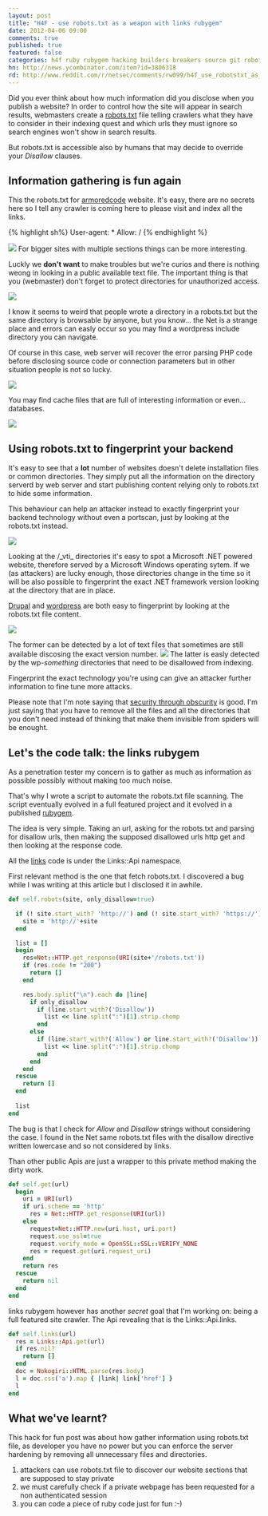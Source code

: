 ```yaml
---
layout: post
title: "H4F - use robots.txt as a weapon with links rubygem"
date: 2012-04-06 09:00
comments: true
published: true
featured: false
categories: h4f ruby rubygem hacking builders breakers source git robots.txt links
hn: http://news.ycombinator.com/item?id=3806318
rd: http://www.reddit.com/r/netsec/comments/rw099/h4f_use_robotstxt_as_a_weapon_with_links_rubygem/
---
```


Did you ever think about how much information did you disclose when you publish a website?
In order to control how the site will appear in search results, webmasters
create a [robots.txt](http://en.wikipedia.org/wiki/Robots_exclusion_standard)
file telling crawlers what they have to consider in their indexing quest and
which urls they must ignore so search engines won't show in search results.

But robots.txt is accessible also by humans that may decide to override your _Disallow_ clauses.

<!-- more -->

## Information gathering is fun again

This the robots.txt for [armoredcode](http://armoredcode.com/robots.txt)
website. It's easy, there are no secrets here so I tell any crawler is coming
here to please visit and index all the links.

{% highlight sh%}
User-agent: *
Allow: /
{% endhighlight %}

![]({{site.url}}/images/a_robots_txt.png)
For bigger sites with multiple sections things can be more interesting. 

Luckly we **don't want** to make troubles but we're curios and there is nothing
weong in looking in a public available text file. The important thing is that
you (webmaster) don't forget to protect directories for unauthorized access.

![]({{site.url}}/images/one-directory.png)

I know it seems to weird that people wrote a directory in a robots.txt but the
same directory is browsable by anyone, but you know... the Net is a strange
place and errors can easly occur so you may find a wordpress include directory
you can navigate.

Of course in this case, web server will recover the error parsing PHP code
before disclosing source code or connection parameters but in other situation
people is not so lucky.

![]({{site.url}}/images/open-dir-2.png)

You may find cache files that are full of interesting information or even... databases.

![]({{site.url}}images/db-over-the-net.png)

## Using robots.txt to fingerprint your backend

It's easy to see that a **lot** number of websites doesn't delete installation
files or common directories. They simply put all the information on the
directory serverd by web server and start publishing content relying only to
robots.txt to hide some information.

This behaviour can help an attacker instead to exactly fingerprint your backend
technology without even a portscan, just by looking at the robots.txt instead.

![]({{site.url}}images/dot-net-fingerprint.png)

Looking at the /\_vti\_ directories it's easy to spot a Microsoft .NET powered
website, therefore served by a Microsoft Windows operating sytem. If we (as
attackers) are lucky enough, those directories change in the time so it will be
also possible to fingerprint the exact .NET framework version looking at the
directory that are in place. 

[Drupal](http://drupal.org/) and [wordpress](http://wordpress.org) are both
easy to fingerprint by looking at the robots.txt file content.

![]({{site.url}}/images/fingerprint-drupal.png)

The former can be detected by a lot of text files that sometimes are still
available discosing the exact version number.
![]({{site.url}}/images/fingerprint-by-robots.png)
The latter is easly detected by the wp-_something_ directories that need to be
disallowed from indexing.

Fingerprint the exact technology you're using can give an attacker further
information to fine tune more attacks.

Please note that I'm note saying that [security through obscurity](http://en.wikipedia.org/wiki/Security_through_obscurity) is good.
I'm just saying that you have to remove all the files and all the directories
that you don't need instead of thinking that make them invisible from spiders
will be enought.

## Let's the code talk: the links rubygem

As a penetration tester my concern is to gather as much as information as
possible possibly without making too much noise.

That's why I wrote a script to automate the robots.txt file scanning. The
script eventually evolved in a full featured project and it evolved in a
published [rubygem](https://rubygems.org/gems/palco).

The idea is very simple. Taking an url, asking for the robots.txt and parsing
for disallow urls, then making the supposed disallowed urls http get and then
looking at the response code.

All the [links](https://github.com/thesp0nge/links) code is under the
Links::Api namespace.

First relevant method is the one that fetch robots.txt. I discovered a bug
while I was writing at this article but I disclosed it in awhile.

``` ruby Links::Api.robots - get the robots.txt file
def self.robots(site, only_disallow=true)

  if (! site.start_with? 'http://') and (! site.start_with? 'https://')
    site = 'http://'+site
  end

  list = []
  begin
    res=Net::HTTP.get_response(URI(site+'/robots.txt'))
    if (res.code != "200")
      return []
    end

    res.body.split("\n").each do |line|
      if only_disallow
        if (line.start_with?('Disallow'))
          list << line.split(":")[1].strip.chomp
        end
      else
        if (line.start_with?('Allow') or line.start_with?('Disallow'))
          list << line.split(":")[1].strip.chomp
        end
      end
    end
  rescue
    return []
  end
  
  list
end
``` 

The bug is that I check for _Allow_ and _Disallow_ strings without considering
the case. I found in the Net same robots.txt files with the disallow directive
written lowercase and so not considered by links.

Than other public Apis are just a wrapper to this private method making the dirty work.

```ruby Links::Api.get - get the page
def self.get(url)
  begin
    uri = URI(url)
    if uri.scheme == 'http'
      res = Net::HTTP.get_response(URI(url))
    else
      request=Net::HTTP.new(uri.host, uri.port)
      request.use_ssl=true
      request.verify_mode = OpenSSL::SSL::VERIFY_NONE
      res = request.get(uri.request_uri)
    end
    return res
  rescue
    return nil
  end
end
``` 

links rubygem however has another _secret_ goal that I'm working on: being a
full featured site crawler. The Api revealing that is the Links::Api.links.

``` ruby Links::Api.links - get all links in a webpage
def self.links(url)
  res = Links::Api.get(url)
  if res.nil?
    return []
  end
  doc = Nokogiri::HTML.parse(res.body)
  l = doc.css('a').map { |link| link['href'] }
  l
end
``` 

## What we've learnt?

This hack for fun post was about how gather information using robots.txt file,
as developer you have no power but you can enforce the server hardening by
removing all unnecessary files and directories.

1. attackers can use robots.txt file to discover our website sections that are
   supposed to stay private
2. we must carefully check if a private webpage has been requested for a non
   authenticated session
3. you can code a piece of ruby code just for fun :-)
